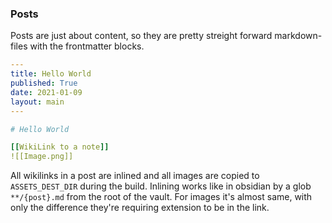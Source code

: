 ### Posts 

Posts are just about content, so they are pretty streight forward markdown-files with the frontmatter blocks.

```yaml
---
title: Hello World
published: True
date: 2021-01-09
layout: main
---

# Hello World

[[WikiLink to a note]]
![[Image.png]]
```

All wikilinks in a post are inlined and all images are copied to `ASSETS_DEST_DIR` during the build. Inlining works like in obsidian by a glob `**/{post}.md` from the root of the vault. For images it's almost same, with only the difference they're requiring extension to be in the link.